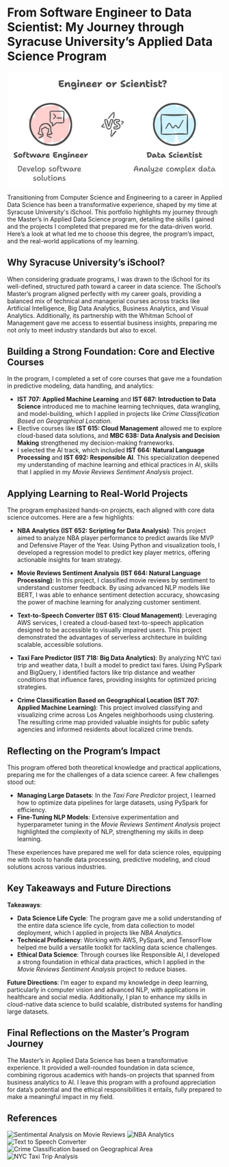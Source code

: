 # From Software Engineer to Data Scientist: My Journey through Syracuse University’s Applied Data Science Program

![Engineer or Scientist](image.png)

Transitioning from Computer Science and Engineering to a career in Applied Data Science has been a transformative experience, shaped by my time at Syracuse University's iSchool. This portfolio highlights my journey through the Master’s in Applied Data Science program, detailing the skills I gained and the projects I completed that prepared me for the data-driven world. Here’s a look at what led me to choose this degree, the program’s impact, and the real-world applications of my learning.

## Why Syracuse University’s iSchool?

When considering graduate programs, I was drawn to the iSchool for its well-defined, structured path toward a career in data science. The iSchool’s Master’s program aligned perfectly with my career goals, providing a balanced mix of technical and managerial courses across tracks like Artificial Intelligence, Big Data Analytics, Business Analytics, and Visual Analytics. Additionally, its partnership with the Whitman School of Management gave me access to essential business insights, preparing me not only to meet industry standards but also to excel.

## Building a Strong Foundation: Core and Elective Courses

In the program, I completed a set of core courses that gave me a foundation in predictive modeling, data handling, and analytics:

- **IST 707: Applied Machine Learning** and **IST 687: Introduction to Data Science** introduced me to machine learning techniques, data wrangling, and model-building, which I applied in projects like *Crime Classification Based on Geographical Location*.
- Elective courses like **IST 615: Cloud Management** allowed me to explore cloud-based data solutions, and **MBC 638: Data Analysis and Decision Making** strengthened my decision-making frameworks.
- I selected the AI track, which included **IST 664: Natural Language Processing** and **IST 692: Responsible AI**. This specialization deepened my understanding of machine learning and ethical practices in AI, skills that I applied in my *Movie Reviews Sentiment Analysis* project.

## Applying Learning to Real-World Projects

The program emphasized hands-on projects, each aligned with core data science outcomes. Here are a few highlights:

- **NBA Analytics (IST 652: Scripting for Data Analysis)**: This project aimed to analyze NBA player performance to predict awards like MVP and Defensive Player of the Year. Using Python and visualization tools, I developed a regression model to predict key player metrics, offering actionable insights for team strategy.

- **Movie Reviews Sentiment Analysis (IST 664: Natural Language Processing)**: In this project, I classified movie reviews by sentiment to understand customer feedback. By using advanced NLP models like BERT, I was able to enhance sentiment detection accuracy, showcasing the power of machine learning for analyzing customer sentiment.

- **Text-to-Speech Converter (IST 615: Cloud Management)**: Leveraging AWS services, I created a cloud-based text-to-speech application designed to be accessible to visually impaired users. This project demonstrated the advantages of serverless architecture in building scalable, accessible solutions.

- **Taxi Fare Predictor (IST 718: Big Data Analytics)**: By analyzing NYC taxi trip and weather data, I built a model to predict taxi fares. Using PySpark and BigQuery, I identified factors like trip distance and weather conditions that influence fares, providing insights for optimized pricing strategies.

- **Crime Classification Based on Geographical Location (IST 707: Applied Machine Learning)**: This project involved classifying and visualizing crime across Los Angeles neighborhoods using clustering. The resulting crime map provided valuable insights for public safety agencies and informed residents about localized crime trends.

## Reflecting on the Program’s Impact

This program offered both theoretical knowledge and practical applications, preparing me for the challenges of a data science career. A few challenges stood out:

- **Managing Large Datasets**: In the *Taxi Fare Predictor* project, I learned how to optimize data pipelines for large datasets, using PySpark for efficiency.
- **Fine-Tuning NLP Models**: Extensive experimentation and hyperparameter tuning in the *Movie Reviews Sentiment Analysis* project highlighted the complexity of NLP, strengthening my skills in deep learning.

These experiences have prepared me well for data science roles, equipping me with tools to handle data processing, predictive modeling, and cloud solutions across various industries.

## Key Takeaways and Future Directions

**Takeaways**:
- **Data Science Life Cycle**: The program gave me a solid understanding of the entire data science life cycle, from data collection to model deployment, which I applied in projects like *NBA Analytics*.
- **Technical Proficiency**: Working with AWS, PySpark, and TensorFlow helped me build a versatile toolkit for tackling data science challenges.
- **Ethical Data Science**: Through courses like Responsible AI, I developed a strong foundation in ethical data practices, which I applied in the *Movie Reviews Sentiment Analysis* project to reduce biases.

**Future Directions**: I’m eager to expand my knowledge in deep learning, particularly in computer vision and advanced NLP, with applications in healthcare and social media. Additionally, I plan to enhance my skills in cloud-native data science to build scalable, distributed systems for handling large datasets.

## Final Reflections on the Master’s Program Journey

The Master’s in Applied Data Science has been a transformative experience. It provided a well-rounded foundation in data science, combining rigorous academics with hands-on projects that spanned from business analytics to AI. I leave this program with a profound appreciation for data’s potential and the ethical responsibilities it entails, fully prepared to make a meaningful impact in my field.

## References
![Sentimental Analysis on Movie Reviews](https://github.com/jovitaand/Sentimental-Analysis-on-Movie-Reviews-)
![NBA Analytics](https://github.com/jovitaand/NBA-Analytics)
![Text to Speech Converter](https://github.com/jovitaand/Cloud-Management)
![Crime Classification based on Geographical Area](https://github.com/jovitaand/Crime-Classification-based-on-Geographical-Area)
![NYC Taxi Trip Analysis](https://github.com/jovitaand/NYC-Taxi-Trip-Analysis)

